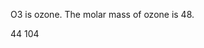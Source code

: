 O3 is ozone.
The molar mass of ozone is 48.

44
104
<!--stackedit_data:
eyJoaXN0b3J5IjpbLTE3Njk1NzYzNjZdfQ==
-->
